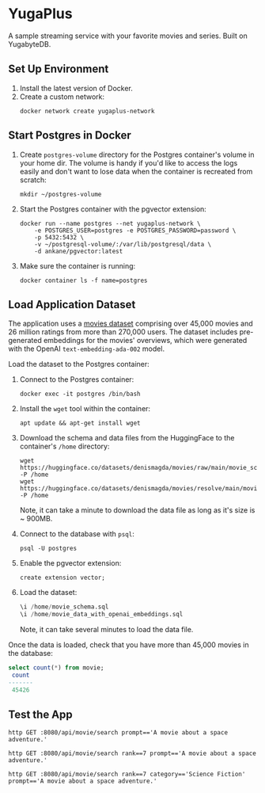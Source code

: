 # YugaPlus
A sample streaming service with your favorite movies and series. Built on YugabyteDB.

## Set Up Environment

1. Install the latest version of Docker.
2. Create a custom network:
    ```shell
    docker network create yugaplus-network
    ```

## Start Postgres in Docker

1. Create `postgres-volume` directory for the Postgres container's volume in your home dir. The volume is handy if you'd like to access the logs easily and don't want to lose data when the container is recreated from scratch:
    ```shell
    mkdir ~/postgres-volume
    ```
2. Start the Postgres container with the pgvector extension:
    ```shell
    docker run --name postgres --net yugaplus-network \
        -e POSTGRES_USER=postgres -e POSTGRES_PASSWORD=password \
        -p 5432:5432 \
        -v ~/postgresql-volume/:/var/lib/postgresql/data \
        -d ankane/pgvector:latest
    ```
3. Make sure the container is running:
    ```shell
    docker container ls -f name=postgres
    ```

## Load Application Dataset

The application uses a [movies dataset](https://huggingface.co/datasets/denismagda/movies/blob/main/README.md) comprising over 45,000 movies and 26 million ratings from more than 270,000 users. The dataset includes pre-generated embeddings for the movies' overviews, which were generated with the OpenAI `text-embedding-ada-002` model.

Load the dataset to the Postgres container:

1. Connect to the Postgres container:
    ```shell
    docker exec -it postgres /bin/bash
    ```

2. Install the `wget` tool within the container:
    ```shell
    apt update && apt-get install wget
    ```

3. Download the schema and data files from the HuggingFace to the container's `/home` directory:
    ```shell
    wget https://huggingface.co/datasets/denismagda/movies/raw/main/movie_schema.sql -P /home
    wget https://huggingface.co/datasets/denismagda/movies/resolve/main/movie_data_with_openai_embeddings.sql -P /home
    ```
    Note, it can take a minute to download the data file as long as it's size is ~ 900MB.

4. Connect to the database with `psql`:
    ```shell
    psql -U postgres
    ```

5. Enable the pgvector extension:
    ```shell
    create extension vector;
    ```

6. Load the dataset:
    ```sql
    \i /home/movie_schema.sql
    \i /home/movie_data_with_openai_embeddings.sql
    ```
    Note, it can take several minutes to load the data file.

Once the data is loaded, check that you have more than 45,000 movies in the database:
```sql
select count(*) from movie;
 count
-------
 45426
```

## Test the App

```shell
http GET :8080/api/movie/search prompt=='A movie about a space adventure.'

http GET :8080/api/movie/search rank==7 prompt=='A movie about a space adventure.'

http GET :8080/api/movie/search rank==7 category=='Science Fiction' prompt=='A movie about a space adventure.'
```